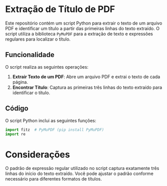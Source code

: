 # Extração de Título de PDF

Este repositório contém um script Python para extrair o texto de um arquivo PDF e identificar um título a partir das primeiras linhas do texto extraído. O script utiliza a biblioteca `PyMuPDF` para a extração de texto e expressões regulares para localizar o título.

## Funcionalidade

O script realiza as seguintes operações:

1. **Extrair Texto de um PDF**: Abre um arquivo PDF e extrai o texto de cada página.
2. **Encontrar Título**: Captura as primeiras três linhas do texto extraído para identificar o título.

## Código

O script Python inclui as seguintes funções:

```python
import fitz  # PyMuPDF (pip install PyMuPDF)
import re

```
# Considerações

O padrão de expressão regular utilizado no script captura exatamente três linhas do início do texto extraído. Você pode ajustar o padrão conforme necessário para diferentes formatos de títulos.  
